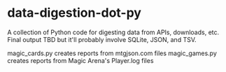 # data-digestion-dot-py
A collection of Python code for digesting data from APIs, downloads, etc. Final output TBD but it'll probably involve SQLite, JSON, and TSV.

magic_cards.py creates reports from mtgjson.com files
magic_games.py creates reports from Magic Arena's Player.log files 
